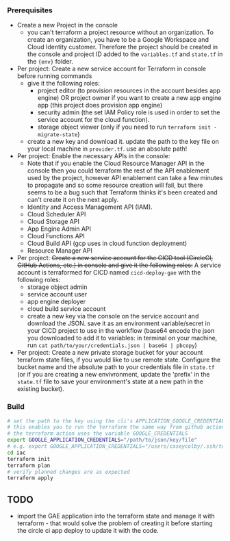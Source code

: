 ### Prerequisites
- Create a new Project in the console 
  - you can't terraform a project resource without an organization. To create an organization, you have to be a Google Workspace and Cloud Identity customer. Therefore the project should be created in the console and project ID added to the `variables.tf` and `state.tf` in the `{env}` folder. 
- Per project: Create a new service account for Terraform in console before running commands
  - give it the following roles:
    - project editor (to provision resources in the account besides app engine) OR project owner if you want to create a new app engine app (this project does provision app engine)
    - security admin (the set IAM Policy role is used in order to set the service account for the cloud function). 
    - storage object viewer (only if you need to run `terraform init -migrate-state`)
  - create a new key and download it. update the path to the key file on your local machine in `provider.tf`. use an absolute path!
- Per project: Enable the necessary APIs in the console:
  - Note that if you enable the Cloud Resource Manager API in the console then you could terraform the rest of the API enablement used by the project, however API enablement can take a few minutes to propagate and so some resource creation will fail, but there seems to be a bug such that Terraform thinks it's been created and can't create it on the next apply. 
  - Identity and Access Management API (IAM). 
  - Cloud Scheduler API
  - Cloud Storage API
  - App Engine Admin API
  - Cloud Functions API
  - Cloud Build API (gcp uses in cloud function deployment)
  - Resource Manager API
- Per project: ~~Create a new service account for the CICD tool (CircleCI, GitHub Actions, etc.) in console and give it the following roles:~~ A service account is terraformed for CICD named `cicd-deploy-gae` with the following roles: 
    - storage object admin 
    - service account user 
    - app engine deployer 
    - cloud build service account 
  - create a new key via the console on the service account and download the JSON. save it as an environment variable/secret in your CICD project to use in the workflow (base64 encode the json you downloaded to add it to variables: in terminal on your machine, run `cat path/to/your/credentials.json | base64 | pbcopy`)
- Per project: Create a new private storage bucket for your account terraform state files, if you would like to use remote state. Configure the bucket name and the absolute path to your credentials file in `state.tf` (or if you are creating a new envivronment, update the 'prefix' in the `state.tf` file to save your environment's state at a new path in the existing bucket). 

### Build 
```bash
# set the path to the key using the cli's APPLICATION_GOOGLE_CREDENTIALS environment variable instead of hardcoding it in the provider 
# this enables you to run the terraform the same way from github actions workflow, or your command line
# the terraform action uses the variable GOOGLE_CREDENTIALS 
export GOOGLE_APPLICATION_CREDENTIALS="/path/to/json/key/file" 
# e.g. export GOOGLE_APPLICATION_CREDENTIALS="/users/caseycolby/.ssh/terraform@dev-327916-9fef7acec75a.json" 
cd iac
terraform init
terraform plan
# verify planned changes are as expected
terraform apply
```


## TODO 
- import the GAE application into the terraform state and manage it with terraform - that would solve the problem of creating it before starting the circle ci app deploy to update it with the code. 
